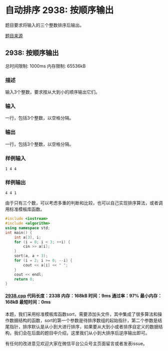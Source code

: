 # 自动排序 2938: 按顺序输出

题目要求将输入的三个整数排序后输出。

[题目来源](http://bailian.openjudge.cn/practice/2938/)

## 2938: 按顺序输出

总时间限制: 1000ms    内存限制: 65536kB

### 描述

输入3个整数，要求按从大到小的顺序输出它们。

### 输入

一行，包括3个整数，以空格分隔。

### 输出

一行，包括3个整数，以空格分隔。

### 样例输入
```
1 4 4
```
### 样例输出
```
4 4 1
```
由于只有三个数，可以考虑多重的判断和比较，也可以自己实现排序算法，或者调用标准模板库函数。
```cpp
#include <iostream>
#include <algorithm>
using namespace std;
int main() {
	int a[3], i;
	for (i = 0; i < 3; ++i) {
		cin >> a[i];
	}
	sort(a, a + 3);
	for (i = 2; i >= 0; --i) {
		cout << a[i] << " ";
	}
	cout << endl;
	return 0;
}
```
#### [2938.cpp](/Code/2900-2999/2938.cpp) 代码长度：233B 内存：168kB 时间：9ms 通过率：97% 最小内存：168kB  最短时间：0ms

本题，我们采用标准模板库函数sort，需要添加头文件<algorithm>，其中集成了很多算法和操作数据结构的函数，sort的第一个参数是待排序数组的起始指针，第二个参数是结尾指针，排序默认是从小到大进行排序，如果要从大到小或者排序自定义的数据结构，我们会在后面的题目中介绍，这里我们从小到大排序后逆序输出即可。

有任何的改进意见欢迎大家在微信平台公众号主页面留言或者发表issue。
